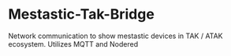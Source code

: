 # Mestastic-Tak-Bridge
Network communication to show mestastic devices in TAK / ATAK ecosystem.  Utilizes MQTT and Nodered

